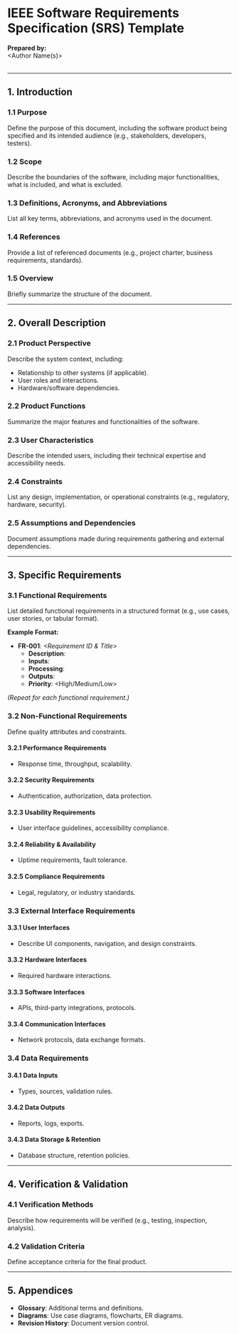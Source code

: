 # **IEEE Software Requirements Specification (SRS) Template**

**<Project Title>**

**Prepared by:**  
<Author Name(s)>  
<Organization>  
<Date>

---

## **1. Introduction**

### **1.1 Purpose**

Define the purpose of this document, including the software product being specified and its intended audience (e.g., stakeholders, developers, testers).

### **1.2 Scope**

Describe the boundaries of the software, including major functionalities, what is included, and what is excluded.

### **1.3 Definitions, Acronyms, and Abbreviations**

List all key terms, abbreviations, and acronyms used in the document.

### **1.4 References**

Provide a list of referenced documents (e.g., project charter, business requirements, standards).

### **1.5 Overview**

Briefly summarize the structure of the document.

---

## **2. Overall Description**

### **2.1 Product Perspective**

Describe the system context, including:

- Relationship to other systems (if applicable).
- User roles and interactions.
- Hardware/software dependencies.

### **2.2 Product Functions**

Summarize the major features and functionalities of the software.

### **2.3 User Characteristics**

Describe the intended users, including their technical expertise and accessibility needs.

### **2.4 Constraints**

List any design, implementation, or operational constraints (e.g., regulatory, hardware, security).

### **2.5 Assumptions and Dependencies**

Document assumptions made during requirements gathering and external dependencies.

---

## **3. Specific Requirements**

### **3.1 Functional Requirements**

List detailed functional requirements in a structured format (e.g., use cases, user stories, or tabular format).

**Example Format:**

- **FR-001**: _<Requirement ID & Title>_
  - **Description**: <Clear statement of the requirement>
  - **Inputs**: <What the system receives>
  - **Processing**: <What the system does>
  - **Outputs**: <What the system produces>
  - **Priority**: <High/Medium/Low>

_(Repeat for each functional requirement.)_

### **3.2 Non-Functional Requirements**

Define quality attributes and constraints.

#### **3.2.1 Performance Requirements**

- Response time, throughput, scalability.

#### **3.2.2 Security Requirements**

- Authentication, authorization, data protection.

#### **3.2.3 Usability Requirements**

- User interface guidelines, accessibility compliance.

#### **3.2.4 Reliability & Availability**

- Uptime requirements, fault tolerance.

#### **3.2.5 Compliance Requirements**

- Legal, regulatory, or industry standards.

### **3.3 External Interface Requirements**

#### **3.3.1 User Interfaces**

- Describe UI components, navigation, and design constraints.

#### **3.3.2 Hardware Interfaces**

- Required hardware interactions.

#### **3.3.3 Software Interfaces**

- APIs, third-party integrations, protocols.

#### **3.3.4 Communication Interfaces**

- Network protocols, data exchange formats.

### **3.4 Data Requirements**

#### **3.4.1 Data Inputs**

- Types, sources, validation rules.

#### **3.4.2 Data Outputs**

- Reports, logs, exports.

#### **3.4.3 Data Storage & Retention**

- Database structure, retention policies.

---

## **4. Verification & Validation**

### **4.1 Verification Methods**

Describe how requirements will be verified (e.g., testing, inspection, analysis).

### **4.2 Validation Criteria**

Define acceptance criteria for the final product.

---

## **5. Appendices**

- **Glossary**: Additional terms and definitions.
- **Diagrams**: Use case diagrams, flowcharts, ER diagrams.
- **Revision History**: Document version control.
